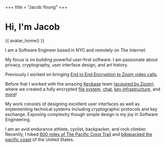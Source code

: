 +++
title = "Jacob Young"
+++

# Hi, I'm Jacob

 {{ avatar_home() }}

I am a Software Engineer based in NYC and remotely on _The Internet_.

My focus is on building powerful user-first software. I am passionate about privacy,
cryptography, user interface design, and art history.

Previously I worked on bringing 
[End to End Encryption to Zoom video calls](https://blog.zoom.us/zoom-rolling-out-end-to-end-encryption-offering/).

Before that I worked with the amazing [Keybase](https://keybase.io) team 
([acquired by Zoom](https://keybase.io/blog/keybase-joins-zoom)), where we
created a fully encrypted [file system](https://book.keybase.io/files),
[chat](https://book.keybase.io/chat), [key infrastructure](https://book.keybase.io/account), 
and [more](https://keybase.io/blog/crypto)!

My work consists of designing excellent user interfaces as well as implementing 
technical systems including cryptographic protocols and key exchange. Exposing
complexity though simple design is my joy in Software Engineering.

I am an avid endurance athlete, cyclist, backpacker, and rock climber. Recently, I hiked [600 miles of The Pacific Crest
Trail](https://jakeby.land) and [bikepacked the pacific coast](https://jryio.travelmap.net/pcb-2022) of the United States.

